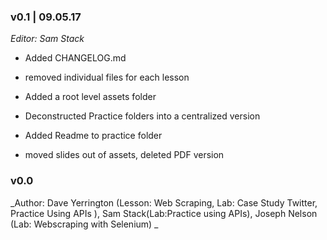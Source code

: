 ### v0.1 | 09.05.17

_Editor: Sam Stack_

- Added CHANGELOG.md 

- removed individual files for each lesson

- Added a root level assets folder

- Deconstructed Practice folders into a centralized version

- Added Readme to practice folder

- moved slides out of assets, deleted PDF version

### v0.0

_Author: Dave Yerrington (Lesson: Web Scraping, Lab: Case Study Twitter, Practice Using APIs ), Sam Stack(Lab:Practice using APIs), Joseph Nelson (Lab: Webscraping with Selenium) _
